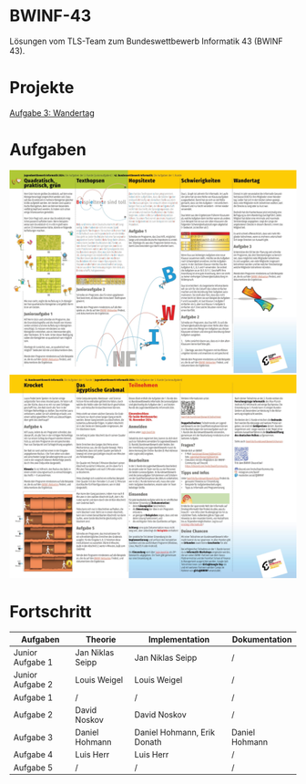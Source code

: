 # BWINF-43
Lösungen vom TLS-Team zum Bundeswettbewerb Informatik 43 (BWINF 43).

# Projekte
[Aufgabe 3: Wandertag](./Wandertag/)

# Aufgaben
![Aufgaben 1](Aufgaben431-1.jpg)
![Aufgaben 2](Aufgaben431-2.jpg)

# Fortschritt
| Aufgaben         | Theorie          | Implementation              | Dokumentation  |
|------------------|------------------|-----------------------------|----------------|
| Junior Aufgabe 1 | Jan Niklas Seipp | Jan Niklas Seipp            | /              |
| Junior Aufgabe 2 | Louis Weigel     | Louis Weigel                | /              |
| Aufgabe 1        | /                | /                           | /              |
| Aufgabe 2        | David Noskov     | David Noskov                | /              |
| Aufgabe 3        | Daniel Hohmann   | Daniel Hohmann, Erik Donath | Daniel Hohmann |
| Aufgabe 4        | Luis Herr        | Luis Herr                   | /              |
| Aufgabe 5        | /                | /                           | /              |
